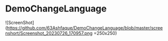 # DemoChangeLanguage

![ScreenShot](https://github.com/63Ashfaque/DemoChangeLanguage/blob/master/screenshort/Screenshot_20230726_170957.png =250x250)
